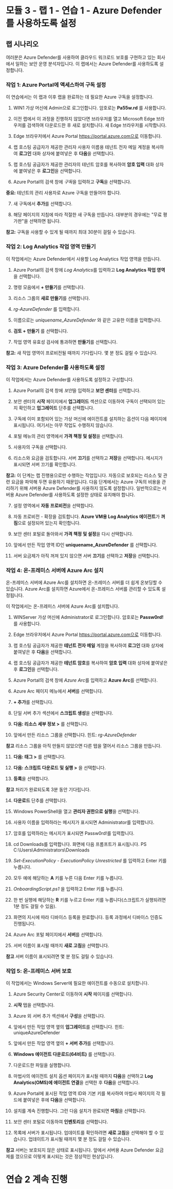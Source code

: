 ﻿# 모듈 3 - 랩 1 - 연습 1 - Azure Defender를 사용하도록 설정

## 랩 시나리오

여러분은 Azure Defender를 사용하여 클라우드 워크로드 보호를 구현하고 있는 회사에서 일하는 보안 운영 분석자입니다.  이 랩에서는 Azure Defender를 사용하도록 설정합니다.

### 작업 1: Azure Portal에 액세스하여 구독 설정

이 연습에서는 이 랩과 이후 랩을 완료하는 데 필요한 Azure 구독을 설정합니다.

1. WIN1 가상 머신에 Admin으로 로그인합니다. 암호로는 **Pa55w.rd** 를 사용합니다.  

2.  이전 랩에서 이 과정을 진행하지 않았다면 브라우저를 열고 Microsoft Edge 브라우저를 검색하여 다운로드한 후 새로 설치합니다. 새 Edge 브라우저를 시작합니다.

3.  Edge 브라우저에서 Azure Portal https://portal.azure.com으로 이동합니다.

4. 랩 호스팅 공급자가 제공한 관리자 사용자 이름용 테넌트 전자 메일 계정을 복사하여 **로그인** 대화 상자에 붙여넣은 후 **다음**을 선택합니다.

5. 랩 호스팅 공급자가 제공한 관리자의 테넌트 암호를 복사하여 **암호 입력** 대화 상자에 붙여넣은 후 **로그인**을 선택합니다.

6. Azure Portal의 검색 창에 *구독*을 입력하고 **구독**을 선택합니다.

**중요:** 테넌트의 관리 사용자로 Azure 구독을 만들어야 합니다.

7. 새 구독에서 **추가**를 선택합니다.

8. 해당 페이지의 지침에 따라 적절한 새 구독을 만듭니다.  대부분의 경우에는 "무료 평가판"을 선택하면 됩니다.

**참고:** 구독을 사용할 수 있게 될 때까지 최대 30분이 걸릴 수 있습니다. 

### 작업 2: Log Analytics 작업 영역 만들기

이 작업에서는 Azure Defender에서 사용할 Log Analytics 작업 영역을 만듭니다.

1. Azure Portal의 검색 창에 *Log Analytics*를 입력하고 **Log Analytics 작업 영역**을 선택합니다.

2. 명령 모음에서 **+ 만들기**를 선택합니다.

3. 리소스 그룹의 **새로 만들기**를 선택합니다.

4. *rg-AzureDefender* 를 입력합니다.

5. 이름으로는 *uniquename_AzureDefender* 와 같은 고유한 이름을 입력합니다.

6. **검토 + 만들기** 를 선택합니다.

7. 작업 영역 유효성 검사에 통과하면 **만들기**를 선택합니다.

**참고:** 새 작업 영역이 프로비전될 때까지 기다립니다. 몇 분 정도 걸릴 수 있습니다.

### 작업 3: Azure Defender를 사용하도록 설정

이 작업에서는 Azure Defender를 사용하도록 설정하고 구성합니다.

1. Azure Portal의 검색 창에 *보안*을 입력하고 **보안 센터**를 선택합니다.

2. 보안 센터의 **시작** 페이지에서 **업그레이드** 섹션으로 이동하여 구독이 선택되어 있는지 확인하고 **업그레이드** 단추를 선택합니다.

3. 구독에 이미 포함되어 있는 가상 머신에 에이전트를 설치하는 옵션이 다음 페이지에 표시됩니다. 여기서는 아무 작업도 수행하지 않습니다.

4. 포털 메뉴의 관리 영역에서 **가격 책정 및 설정**을 선택합니다.

5. 사용자의 구독을 선택합니다. 

6. 리소스와 요금을 검토합니다.  서버 **끄기**를 선택하고 **저장**을 선택합니다.  메시지가 표시되면 서버 끄기를 확인합니다.

**참고:** 이 단계는 랩 진행용으로만 수행하는 작업입니다.  자동으로 보호되는 리소스 및 관련 요금을 파악해 두면 유용하기 때문입니다.  다음 단계에서는 Azure 구독의 비용을 관리하기 위해  서버용 Azure Defender를 사용하지 않도록 설정합니다. 일반적으로는 서버용 Azure Defender를 사용하도록 설정한 상태로 유지해야 합니다.

7. 설정 영역에서 **자동 프로비전**을 선택합니다.

8. 자동 프로비전 - 확장을 검토합니다. **Azure VM용 Log Analytics 에이전트**가 **꺼짐**으로 설정되어 있는지 확인합니다.

9. 보안 센터 포털로 돌아와서 **가격 책정 및 설정**을 다시 선택합니다.

10. 앞에서 만든 작업 영역 ID인 **uniquename_AzureDefender** 를 선택합니다.

11. 서버 요금제가 아직 꺼져 있지 않으면 서버 **끄기**를 선택하고 **저장**을 선택합니다.


### 작업 4: 온-프레미스 서버에 Azure Arc 설치

온-프레미스 서버에 Azure Arc를 설치하면 온-프레미스 서버를 더 쉽게 온보딩할 수 있습니다.  Azure Arc를 설치하면 Azure에서 온-프레미스 서버를 관리할 수 있도록 설정됩니다.

이 작업에서는 온-프레미스 서버에 Azure Arc를 설치합니다.

1. WINServer 가상 머신에 Administrator로 로그인합니다. 암호로는 **Passw0rd!** 를 사용합니다.  

2. Edge 브라우저에서 Azure Portal https://portal.azure.com으로 이동합니다.

3. 랩 호스팅 공급자가 제공한 **테넌트 전자 메일** 계정을 복사하여 **로그인** 대화 상자에 붙여넣은 후 **다음**을 선택합니다.

4. 랩 호스팅 공급자가 제공한 **테넌트 암호**를 복사하여 **암호 입력** 대화 상자에 붙여넣은 후 **로그인**을 선택합니다.

5. Azure Portal의 검색 창에 *Azure Arc*를 입력하고 **Azure Arc**를 선택합니다.

6. Azure Arc 페이지 메뉴에서 **서버**를 선택합니다.

7. **+ 추가**를 선택합니다.

8. 단일 서버 추가 섹션에서 **스크립트 생성**을 선택합니다.

9. **다음: 리소스 세부 정보 >** 를 선택합니다.

10. 앞에서 만든 리소스 그룹을 선택합니다. 힌트: *rg-AzureDefender*

**참고** 리소스 그룹을 아직 만들지 않았으면 다른 탭을 열어서 리소스 그룹을 만듭니다.

11. **다음: 태그 >** 를 선택합니다.

12. **다음: 스크립트 다운로드 및 실행 >** 을 선택합니다.

13. **등록**을 선택합니다.

**참고** 처리가 완료되도록 3분 동안 기다립니다.

14. **다운로드** 단추를 선택합니다. 

15. Windows PowerShell을 열고 **관리자 권한으로 실행**을 선택합니다.

16. 사용자 이름을 입력하라는 메시지가 표시되면 Administrator를 입력합니다.

17. 암호를 입력하라는 메시지가 표시되면 Passw0rd!를 입력합니다.

18. cd Downloads를 입력합니다.
화면에 다음 프롬프트가 표시됩니다.
PS C:\Users\Administrators\Downloads

19. *Set-ExecutionPolicy - ExecutionPolicy Unrestricted* 를 입력하고 Enter 키를 누릅니다.

20. 모두 예에 해당하는 **A** 키를 누른 다음 Enter 키를 누릅니다.

21. *OnboardingScript.ps1* 을 입력하고 Enter 키를 누릅니다.

22. 한 번 실행에 해당하는 **R** 키를 누르고 Enter 키를 누릅니다(스크립트가 실행되려면 1분 정도 걸릴 수 있음).

23. 화면의 지시에 따라 디바이스 등록을 완료합니다.  등록 과정에서 디바이스 인증도 진행됩니다.

24. Azure Arc 포털 페이지에서 **서버**를 선택합니다.

25. 서버 이름이 표시될 때까지 **새로 고침**을 선택합니다.

**참고** 서버 이름이 표시되려면 몇 분 정도 걸릴 수 있습니다.

### 작업 5: 온-프레미스 서버 보호

이 작업에서는 Windows Server에 필요한 에이전트를 수동으로 설치합니다.

1. Azure Security Center로 이동하여 **시작** 페이지를 선택합니다.

2. **시작** 탭을 선택합니다.

3. Azure 외 서버 추가 섹션에서 **구성**을 선택합니다.

4. 앞에서 만든 작업 영역 옆의 **업그레이드**를 선택합니다.  힌트: uniqueAzureDefender 

5. 앞에서 만든 작업 영역 옆의 **+ 서버 추가**를 선택합니다.

6. **Windows 에이전트 다운로드(64비트)** 를 선택합니다.

7. 다운로드한 파일을 실행합니다.

8. 마법사의 에이전트 설치 옵션 페이지가 표시될 때까지 **다음**을 선택하고 **Log Analytics(OMS)에 에이전트 연결**을 선택한 후 **다음**을 선택합니다.

9. Azure Portal에 표시된 작업 영역 ID와 기본 키를 복사하여 마법사 페이지의 각 필드에 붙여넣은 후에 **다음**을 선택합니다.

10. 설치를 계속 진행합니다. 그런 다음 설치가 완료되면 **마침**을 선택합니다.

11. 보안 센터 포털로 이동하여 **인벤토리**를 선택합니다.

12. 목록에 서버가 표시됩니다.  업데이트를 확인하려면 **새로 고침**을 선택해야 할 수 있습니다. 업데이트가 표시될 때까지 몇 분 정도 걸릴 수 있습니다.

**참고** 서버는 보호되지 않은 상태로 표시됩니다.  앞에서 서버용 Azure Defender 요금제를 껐으므로 이렇게 표시되는 것은 정상적인 현상입니다. 

# 연습 2 계속 진행